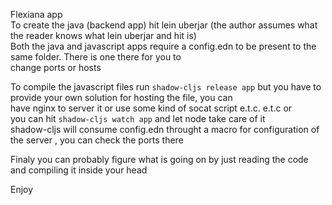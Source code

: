 Flexiana app                                                                                                                                    
To create the java (backend app) hit lein uberjar (the author assumes what the reader knows what lein uberjar and hit is)                      
Both the java and javascript  apps require a config.edn to be present to the same folder. There is one there for you to                       
change ports or hosts

To compile the javascript files run ``shadow-cljs release app``   but you have to provide your own solution for  hosting the file, you can   
have nginx to server it  or use some kind of  socat  script  e.t.c. e.t.c or                                                 
you can hit ``shadow-cljs watch app``  and let node take care of it                                                        
shadow-cljs will consume config.edn throught  a macro for configuration  of the server , you can check the ports there    

Finaly you can probably figure what is going on by just reading the code and compiling it inside your head  


Enjoy         
             
